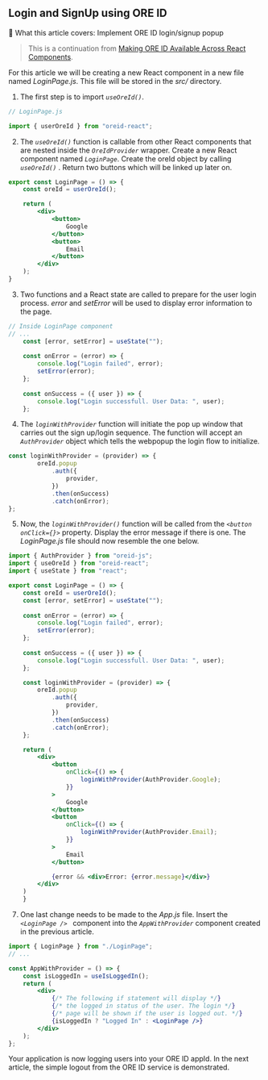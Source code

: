 ## Login and SignUp using ORE ID

<aside>
📢 What this article covers: Implement ORE ID login/signup popup

</aside>

> This is a continuation from [Making ORE ID Available Across React Components](https://www.notion.so/Getting-Started-with-ORE-ID-on-React-36bcc9ddcb2342af8284cba7e6a028c8).
> 

For this article we will be creating a new React component in a new file named *LoginPage.js*.  This file will be stored in the *src/* directory.

1. The first step is to import *```useOreId()```*.

```jsx
// LoginPage.js

import { userOreId } from "oreid-react";
```

2. The *```useOreId()```* function is callable from other React components that are nested inside the *```OreIdProvider```* wrapper.  Create a new React component named *```LoginPage```*.  Create the oreId object by calling *```useOreId()```* .  Return two buttons which will be linked up later on.

```jsx
export const LoginPage = () => {
	const oreId = userOreId();

	return (
		<div>
			<button>
				Google
			</button>
			<button>
				Email
			</button>
		</div>
	);
}
```

3. Two functions and a React state are called to prepare for the user login process.  *error* and *setError* will be used to display error information to the page.

```jsx
// Inside LoginPage component
// ...
	const [error, setError] = useState("");
	
	const onError = (error) => {
		console.log("Login failed", error);
		setError(error);
	};
	
	const onSuccess = ({ user }) => {
		console.log("Login successfull. User Data: ", user);
	};
```

4. The *```loginWithProvider```* function will initiate the pop up window that carries out the sign up/login sequence.  The function will accept an *```AuthProvider```* object which tells the webpopup the login flow to initialize.

```jsx
const loginWithProvider = (provider) => {
		oreId.popup
			.auth({
				provider,
			})
			.then(onSuccess)
			.catch(onError);
};
```

5. Now, the *```loginWithProvider()```* function will be called from the *```<button onClick={}>```* property.  Display the error message if there is one.  The *LoginPage.js* file should now resemble the one below.

```jsx
import { AuthProvider } from "oreid-js";
import { useOreId } from "oreid-react";
import { useState } from "react";

export const LoginPage = () => {
	const oreId = userOreId();
    const [error, setError] = useState("");
	
	const onError = (error) => {
		console.log("Login failed", error);
		setError(error);
	};
	
	const onSuccess = ({ user }) => {
		console.log("Login successfull. User Data: ", user);
	};

    const loginWithProvider = (provider) => {
        oreId.popup
            .auth({
                provider,
            })
            .then(onSuccess)
            .catch(onError);
    };

    return (
        <div>
            <button
                onClick={() => {
                    loginWithProvider(AuthProvider.Google);
                }}
            >
                Google
            </button>
            <button
                onClick={() => {
                    loginWithProvider(AuthProvider.Email);
                }} 
            >
                Email
            </button>

            {error && <div>Error: {error.message}</div>}
        </div>
    )
    }
```

7. One last change needs to be made to the *App.js* file.  Insert the *```<LoginPage /> ```* component into the *```AppWithProvider```* component created in the previous article.

```jsx
import { LoginPage } from "./LoginPage";
// ...

const AppWithProvider = () => {
	const isLoggedIn = useIsLoggedIn();
	return (
		<div>
			{/* The following if statement will display */}
			{/* the logged in status of the user. The login */}
            {/* page will be shown if the user is logged out. */}
            {isLoggedIn ? "Logged In" : <LoginPage />}
		</div>
	);
};
```

Your application is now logging users into your ORE ID appId.  In the next article, the simple logout from the ORE ID service is demonstrated.